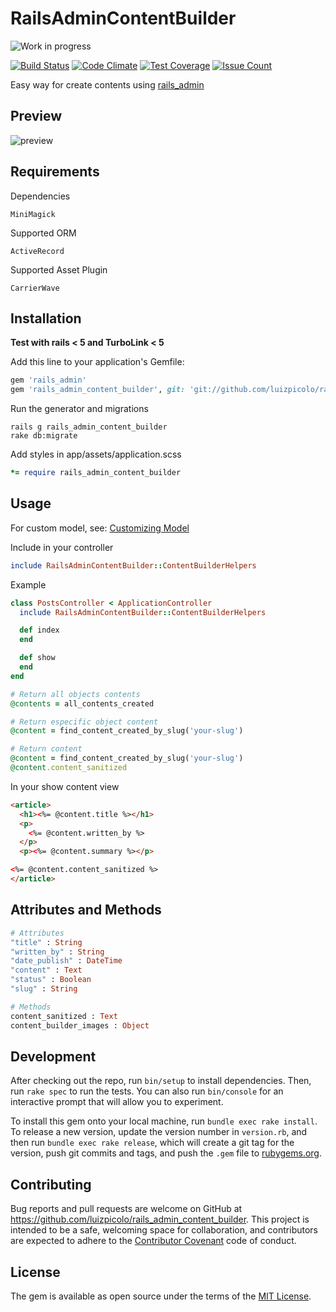 # RailsAdminContentBuilder

![Work in progress](http://messages.hellobits.com/warning.svg?message=Work%20in%20progress)

[![Build Status](https://travis-ci.org/luizpicolo/rails_admin_content_builder.svg?branch=master)](https://travis-ci.org/luizpicolo/rails_admin_content_builder)
[![Code Climate](https://codeclimate.com/github/luizpicolo/rails_admin_content_builder/badges/gpa.svg)](https://codeclimate.com/github/luizpicolo/rails_admin_content_builder)
[![Test Coverage](https://codeclimate.com/github/luizpicolo/rails_admin_content_builder/badges/coverage.svg)](https://codeclimate.com/github/luizpicolo/rails_admin_content_builder/coverage)
[![Issue Count](https://codeclimate.com/github/luizpicolo/rails_admin_content_builder/badges/issue_count.svg)](https://codeclimate.com/github/luizpicolo/rails_admin_content_builder)

Easy way for create contents using [rails_admin](https://github.com/sferik/rails_admin)

## Preview

![preview](https://raw.githubusercontent.com/luizpicolo/rails_admin_content_builder/master/screenshot/image1.png)

## Requirements

Dependencies

    MiniMagick

Supported ORM

    ActiveRecord

Supported Asset Plugin

    CarrierWave

## Installation

**Test with rails < 5 and TurboLink < 5**

Add this line to your application's Gemfile:

```ruby
gem 'rails_admin'
gem 'rails_admin_content_builder', git: 'git://github.com/luizpicolo/rails_admin_content_builder.git'
```

Run the generator and migrations

    rails g rails_admin_content_builder
    rake db:migrate

Add styles in app/assets/application.scss

```ruby
*= require rails_admin_content_builder
```

## Usage

For custom model, see: [Customizing Model](https://github.com/luizpicolo/rails_admin_content_builder/wiki/Customizing-model)

Include in your controller

```ruby
include RailsAdminContentBuilder::ContentBuilderHelpers
```

Example

```ruby
class PostsController < ApplicationController
  include RailsAdminContentBuilder::ContentBuilderHelpers

  def index
  end

  def show
  end
end
```

```ruby
# Return all objects contents
@contents = all_contents_created

# Return especific object content
@content = find_content_created_by_slug('your-slug')

# Return content
@content = find_content_created_by_slug('your-slug')
@content.content_sanitized
```

In your show content view

```html
<article>
  <h1><%= @content.title %></h1>
  <p>
    <%= @content.written_by %>
  </p>
  <p><%= @content.summary %></p>

<%= @content.content_sanitized %>
</article>
```

## Attributes and Methods

```ruby
# Attributes
"title" : String    
"written_by" : String    
"date_publish" : DateTime    
"content" : Text    
"status" : Boolean           
"slug" : String    

# Methods
content_sanitized : Text
content_builder_images : Object
```

## Development

After checking out the repo, run `bin/setup` to install dependencies. Then, run `rake spec` to run the tests. You can also run `bin/console` for an interactive prompt that will allow you to experiment.

To install this gem onto your local machine, run `bundle exec rake install`. To release a new version, update the version number in `version.rb`, and then run `bundle exec rake release`, which will create a git tag for the version, push git commits and tags, and push the `.gem` file to [rubygems.org](https://rubygems.org).

## Contributing

Bug reports and pull requests are welcome on GitHub at https://github.com/luizpicolo/rails_admin_content_builder. This project is intended to be a safe, welcoming space for collaboration, and contributors are expected to adhere to the [Contributor Covenant](http://contributor-covenant.org) code of conduct.


## License

The gem is available as open source under the terms of the [MIT License](http://opensource.org/licenses/MIT).
